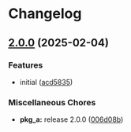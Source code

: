 # Changelog

## [2.0.0](https://github.com/neymanushka/monotest/compare/pkg_b-v1.0.0...pkg_b-v2.0.0) (2025-02-04)


### Features

* initial ([acd5835](https://github.com/neymanushka/monotest/commit/acd58357ebba42c00135c20d35b51e127fc5f9d2))


### Miscellaneous Chores

* **pkg_a:** release 2.0.0 ([006d08b](https://github.com/neymanushka/monotest/commit/006d08bbea7379744295c4e55398efb1caf5a751))
